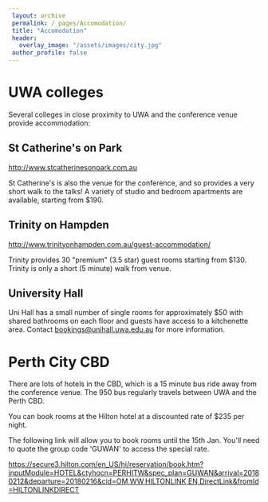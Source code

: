 ```yaml
---
 layout: archive
 permalink: /_pages/Accomodation/
 title: "Accomodation"
 header:
   overlay_image: "/assets/images/city.jpg"
 author_profile: false  
---
```


# UWA colleges

Several colleges in close proximity to UWA and the conference venue provide accommodation:

## St Catherine's on Park

<http://www.stcatherinesonpark.com.au>

St Catherine's is also the venue for the conference, and so provides a very short walk to the talks! A variety of studio and bedroom apartments are available, starting from $190.

## Trinity on Hampden

<http://www.trinityonhampden.com.au/guest-accommodation/>

Trinity provides 30 "premium" (3.5 star) guest rooms starting from $130.
Trinity is only a short (5 minute) walk from venue.

## University Hall

Uni Hall has a small number of single rooms for approximately $50 with shared bathrooms on each floor and guests have access to a kitchenette area. Contact bookings@unihall.uwa.edu.au for more information. 

# Perth City CBD

There are lots of hotels in the CBD, which is a 15 minute bus ride away from the conference venue. The 950 bus regularly travels between UWA and the Perth CBD.

You can book rooms at the Hilton hotel at a discounted rate of $235 per night.

The following link will allow you to book rooms until the 15th Jan. You'll need to quote the group code 'GUWAN' to access the special rate.

<https://secure3.hilton.com/en_US/hi/reservation/book.htm?inputModule=HOTEL&ctyhocn=PERHITW&spec_plan=GUWAN&arrival=20180212&departure=20180216&cid=OM,WW,HILTONLINK,EN,DirectLink&fromId=HILTONLINKDIRECT>

